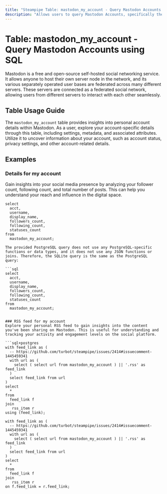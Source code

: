 ```yaml
---
title: "Steampipe Table: mastodon_my_account - Query Mastodon Accounts using SQL"
description: "Allows users to query Mastodon Accounts, specifically the user's personal account details, providing insights into account settings and metadata."
---
```


# Table: mastodon_my_account - Query Mastodon Accounts using SQL

Mastodon is a free and open-source self-hosted social networking service. It allows anyone to host their own server node in the network, and its various separately operated user bases are federated across many different servers. These servers are connected as a federated social network, allowing users from different servers to interact with each other seamlessly.

## Table Usage Guide

The `mastodon_my_account` table provides insights into personal account details within Mastodon. As a user, explore your account-specific details through this table, including settings, metadata, and associated attributes. Utilize it to uncover information about your account, such as account status, privacy settings, and other account-related details.

## Examples

### Details for my account
Gain insights into your social media presence by analyzing your follower count, following count, and total number of posts. This can help you understand your reach and influence in the digital space.

```sql+postgres
select
  acct,
  username,
  display_name,
  followers_count,
  following_count,
  statuses_count
from
  mastodon_my_account;
```

```sql+sqlite
The provided PostgreSQL query does not use any PostgreSQL-specific functions or data types, and it does not use any JSON functions or joins. Therefore, the SQLite query is the same as the PostgreSQL query:

```sql
select
  acct,
  username,
  display_name,
  followers_count,
  following_count,
  statuses_count
from
  mastodon_my_account;
```
```

### RSS feed for my account
Explore your personal RSS feed to gain insights into the content you've been sharing on Mastodon. This is useful for understanding and tracking your activity and engagement levels on the social platform.

```sql+postgres
with feed_link as (
  -- https://github.com/turbot/steampipe/issues/2414#issuecomment-1445459341
  with url as (
    select ( select url from mastodon_my_account ) || '.rss' as feed_link
  )
  select feed_link from url
)
select
  *
from
  feed_link f
join
   rss_item r
using (feed_link);
```

```sql+sqlite
with feed_link as (
  -- https://github.com/turbot/steampipe/issues/2414#issuecomment-1445459341
  with url as (
    select ( select url from mastodon_my_account ) || '.rss' as feed_link
  )
  select feed_link from url
)
select
  *
from
  feed_link f
join
   rss_item r
on f.feed_link = r.feed_link;
```